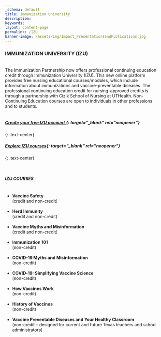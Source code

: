 ```yaml
---
_schema: default
title: Immunization University
description:
keywords:
layout: content-page
permalink: /IZU
banner-image: /assets/img/Impact_PresentationsandPublications.jpg
---
```

<div><h3><strong>IMMUNIZATION UNIVERSITY (IZU)</strong><br /> </h3><div>The Immunization Partnership now offers professional continuing education credit through Immunization University (IZU). This new online platform provides free nursing educational courses/modules, which include information about immunizations and vaccine-preventable diseases. The professional continuing education credit for nursing-approved credits is through a partnership with Cizik School of Nursing at UTHealth. Non-Continuing Education courses are open to individuals in other professions and to students.</div></div>

<div><div> </div></div>

##### **[Create your free IZU account&nbsp;](https://app.immunizeusa.org/account/login/){: target="_blank" rel="noopener"}**
{: .text-center}

##### **[Explore IZU courses](https://app.immunizeusa.org/products/collection/courses-1/){: target="_blank" rel="noopener"}**
{: .text-center}

<div><div> </div></div>

<div><h5><strong>IZU COURSES</strong><br /> </h5></div>

* <div><strong>Vaccine Safety</strong><br />(credit and non-credit)<br /> </div>
* <div><strong>Herd Immunity</strong><br />(credit<strong> </strong>and non-credit)<br /> </div>
* <div><strong>Vaccine Myths and Misinformation</strong><br />(credit and non-credit)<br /> </div>
* <div><strong>Immunization 101</strong><br />(non-credit)<br /> </div>
* <div><strong>COVID-19 Myths and Misinformation</strong><br />(non-credit)<br /> </div>
* <div><strong>COVID-19: Simplifying Vaccine Science</strong><br />(non-credit)<br /> </div>
* <div><strong>How Vaccines Work</strong><br />(non-credit)<br /> </div>
* <div><strong>History of Vaccines</strong><br />(non-credit)<br /> </div>
* <div><strong>Vaccine Preventable Diseases and Your Healthy Classroom</strong><br />(non-credit – designed for current and future Texas teachers and school administrators)</div>

<div><div><br /> </div></div>